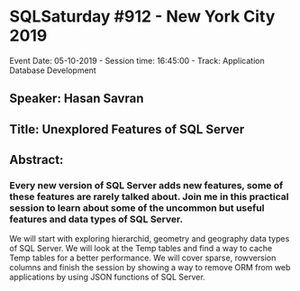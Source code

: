 # SQLSaturday #912 - New York City 2019
Event Date: 05-10-2019 - Session time: 16:45:00 - Track: Application  Database Development
## Speaker: Hasan Savran
## Title: Unexplored Features of SQL Server
## Abstract:
### Every new version of SQL Server adds new features, some of these features are rarely talked about. Join me in this practical session to learn about some of the uncommon but useful features and data types of SQL Server.
We will start with exploring hierarchid, geometry and geography data types of SQL Server. We will look at the Temp tables and find a way to cache Temp tables for a better performance. We will cover sparse, rowversion columns and finish the session by showing a way to remove ORM from web applications by using JSON functions of SQL Server.
